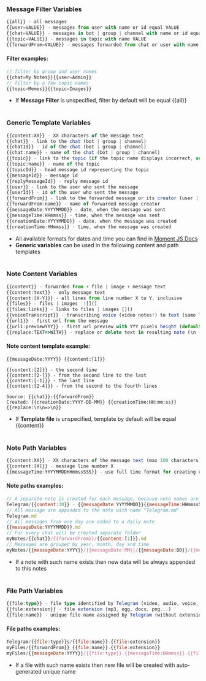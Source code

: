 ### Message Filter Variables

```ts
{{all}} - all messages
{{user=VALUE}} - messages from user with name or id equal VALUE
{{chat=VALUE}} - messages in bot | group | channel with name or id equal VALUE
{{topic=VALUE}} - messages in topic with name VALUE
{{forwardFrom=VALUE}} - messages forwarded from chat or user with name VALUE
```

#### Filter examples:

```js
// filter by group and user names
{{chat=My Notes}}{{user=Admin}}
// filter by a few topic names
{{topic=Memes}}{{topic=Images}}
```

-   If **Message Filter** is unspecified, filter by default will be equal {{all}}
    <br><br>

### Generic Template Variables

```ts
{{content:XX}} - XX characters of the message text
{{chat}} - link to the chat (bot | group | channel)
{{chatId}} - id of the chat (bot | group | channel)
{{chat:name}} - name of the chat (bot | group | channel)
{{topic}} - link to the topic (if the topic name displays incorrect, set the name manually using bot command "/topicName NAME")
{{topic:name}} - name of the topic
{{topicId}} - head message id representing the topic
{{messageId}} - message id
{{replyMessageId}} - reply message id
{{user}} - link to the user who sent the message
{{userId}} - id of the user who sent the message
{{forwardFrom}} - link to the forwarded message or its creator (user | channel)
{{forwardFrom:name}} - name of forwarded message creator
{{messageDate:YYYYMMDD}} - date, when the message was sent
{{messageTime:HHmmss}} - time, when the message was sent
{{creationDate:YYYYMMDD}} - date, when the message was created
{{creationTime:HHmmss}} - time, when the message was created
```

-   All available formats for dates and time you can find in [Moment JS Docs](https://momentjs.com/docs/#/parsing/string-format/)
-   **Generic variables** can be used in the following content and path templates
    <br><br>

### Note Content Variables

```ts
{{content}} - forwarded from + file | image + message text
{{content:text}} - only message text
{{content:[X-Y]}} - all lines from line number X to Y, inclusive
{{files}} - files | images  ![]()
{{files:links}} - links to files | images []()
{{voiceTranscript}} - transcribing voice (video notes!) to text (same limits as for Telegram Premium subscribers)
{{url1}} - first url from the message
{{url1:previewYYY}} - first url preview with YYY pixels height (default 250)
{{replace:TEXT=>WITH}} - replace or delete text in resulting note (\n - new line)
```

#### Note content template example:

```
{{messageDate:YYYY}} {{content:[1]}}

{{content:[2]}} - the second line
{{content:[2-]}} - from the second line to the last
{{content:[-1]}} - the last line
{{content:[2-4]}} - from the second to the fourth lines

Source: {{chat}}-{{forwardFrom}}
Created: {{creationDate:YYYY-DD-MM}} {{creationTime:HH:mm:ss}}
{{replace:\n\n=>\n}}
```

-   If **Template file** is unspecified, template by default will be equal {{content}}
    <br><br>

### Note Path Variables

```ts
{{content:XX}} - XX characters of the message text (max 100 characters)
{{content:[X]}} - message line number X
{{messageTime:YYYYMMDDHHmmssSSS}} - use full time format for creating unique note names
```

#### Note paths examples:

```js
// A separate note is created for each message, because note names are based on message text and time
Telegram/{{content:30}} - {{messageDate:YYYYMMDD}}{{messageTime:HHmmssSSS}}.md
// All message are appended to the note with name "Telegram.md"
Telegram.md
// All messages from one day are added to a daily note
{{messageDate:YYYYMMDD}}.md
// For every chat will be created separate folder
myNotes/{{chat}}/{{forwardFrom}}/{{content:[1]}}.md
// Messages are grouped by year, month, day and time
myNotes/{{messageDate:YYYY}}/{{messageDate:MM}}/{{messageDate:DD}}/{{messageTime:HHmmssSSS}}.md
```

-   If a note with such name exists then new data will be always appended to this notes
    <br><br>

### File Path Variables

```ts
{{file:type}} - file type identified by Telegram (video, audio, voice, photo, document)
{{file:extension}} - file extension (mp3, ogg, docx, png...)
{{file:name}} - unique file name assigned by Telegram (without extension)
```

#### File paths examples:

```js
Telegram/{{file:type}}s/{{file:name}}.{{file:extension}}
myFiles/{{forwardFrom}}_{{file:name}}.{{file:extension}}
myFiles/{{messageDate:YYYY}}/{{file:type}}.{{messageTime:HHmmss}}.{{file:name}}.{{file:extension}}
```

-   If a file with such name exists then new file will be created with auto-generated unique name
